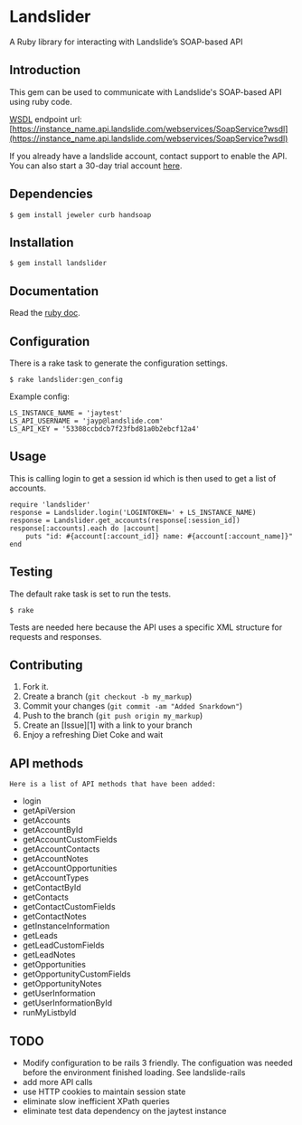 Landslider
==========

A Ruby library for interacting with Landslide’s SOAP-based API

Introduction
------------

This gem can be used to communicate with Landslide's SOAP-based API using ruby code.
	
[WSDL](https://instance_name.api.landslide.com/webservices/SoapService?wsdl) endpoint url: [https://instance_name.api.landslide.com/webservices/SoapService?wsdl](https://instance_name.api.landslide.com/webservices/SoapService?wsdl)

If you already have a landslide account, contact support to enable the API.  You can also start a 30-day trial account [here](http://www.landslide.com/~jayp/en/trial).  

Dependencies
------------

	$ gem install jeweler curb handsoap

Installation
------------


	$ gem install landslider

Documentation
-------------

Read the [ruby doc](http://rdoc.info/github/j4y/landslider).

Configuration
-------------

There is a rake task to generate the configuration settings.

	$ rake landslider:gen_config

Example config:

	LS_INSTANCE_NAME = 'jaytest'
	LS_API_USERNAME = 'jayp@landslide.com'
	LS_API_KEY = '53308ccbdcb7f23fbd81a0b2ebcf12a4'

Usage
-----

This is calling login to get a session id which is then used to get a list of accounts.

	require 'landslider'
	response = Landslider.login('LOGINTOKEN=' + LS_INSTANCE_NAME)
	response = Landslider.get_accounts(response[:session_id])
	response[:accounts].each do |account| 
		puts "id: #{account[:account_id]} name: #{account[:account_name]}"
	end


Testing
-------

The default rake task is set to run the tests.
	
	$ rake
	
Tests are needed here because the API uses a specific XML structure for requests and responses.


Contributing
------------

1. Fork it.
2. Create a branch (`git checkout -b my_markup`)
3. Commit your changes (`git commit -am "Added Snarkdown"`)
4. Push to the branch (`git push origin my_markup`)
5. Create an [Issue][1] with a link to your branch
6. Enjoy a refreshing Diet Coke and wait
	
API methods
-----------

	Here is a list of API methods that have been added:

* login
* getApiVersion
* getAccounts
* getAccountById
* getAccountCustomFields
* getAccountContacts
* getAccountNotes
* getAccountOpportunities
* getAccountTypes
* getContactById
* getContacts
* getContactCustomFields
* getContactNotes
* getInstanceInformation
* getLeads
* getLeadCustomFields
* getLeadNotes
* getOpportunities
* getOpportunityCustomFields
* getOpportunityNotes
* getUserInformation
* getUserInformationById
* runMyListbyId

TODO
----

* Modify configuration to be rails 3 friendly.  The configuation was needed before the environment finished loading. See landslide-rails
* add more API calls
* use HTTP cookies to maintain session state
* eliminate slow inefficient XPath queries
* eliminate test data dependency on the jaytest instance
